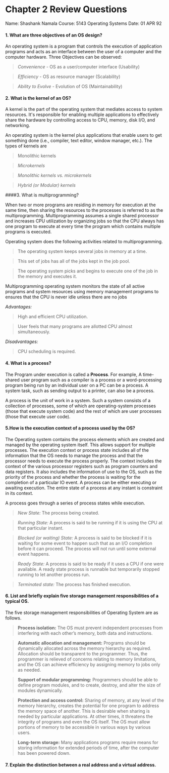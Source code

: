 # Chapter 2 Review Questions
Name: Shashank Namala
Course: 5143 Operating Systems
Date: 01 APR 92

#### 1. What are three objectives of an OS design?

 An operating system is a program that controls the execution of application programs and acts as an interface between the user of a computer and the computer hardware.
Three Objectives can be observed:
 >_Convenience_ - OS as a user/computer interface (Usability)
 
 >_Efficiency_ - OS as resource manager (Scalability)
 
 >_Ability to Evolve_ - Evolution of OS (Maintainability)

#### 2. What is the kernel of an OS?

A kernel is the part of the operating system that mediates access to system resources. It's responsible for enabling multiple applications to effectively share the hardware by controlling access to CPU, memory, disk I/O, and networking.

 An operating system is the kernel plus applications that enable users to get something 
done (i.e., compiler, text editor, window manager, etc.).
The types of kernels are 
 >Monolithic kernels
 
 >_Microkernels_
 
 >_Monolithic kernels vs. microkernels_
 
 >_Hybrid (or Modular) kernels_
 
####3. What is multiprogramming?
 
 When two or more programs are residing in memory for execution at the same time, then sharing the resources to the processes is referred to as the multiprogramming. Multiprogramming assumes a single shared processor and increases CPU utilization by organizing jobs so that the CPU always has one program to execute at every time the program which contains multiple programs is executed.

Operating system does the following activities related to multiprogramming.
 >The operating system keeps several jobs in memory at a time.
 
 >This set of jobs has all of the jobs kept in the job pool.
 
 >The operating system picks and begins to execute one of the job in the memory and executes it.
 
 Multiprogramming operating system monitors the state of all active programs and system resources using memory management programs to ensures that the CPU is never idle unless there are no jobs

*Advantages:*

>High and efficient CPU utilization.

>User feels that many programs are allotted CPU almost simultaneously.

*Disadvantages:*

>CPU scheduling is required.

#### 4. What is a process?

 The Program under execution is called a **Process**. For example, A time-shared user program such as a compiler is a process or a word-processing program being run by an individual user on a PC can be a process. A system task, such as sending output to a printer, can also be a process.
 
 A process is the unit of work in a system. Such a system consists of a collection of processes, some of which are operating-system processes (those that execute system code) and the rest of which are user processes (those that execute user code).

#### 5.How is the execution context of a process used by the OS?

 The Operating system contains the process elements which are created and managed by the operating system itself. This allows support for multiple processes. The execution context or process state includes all of the information that the OS needs to manage the process and that the processor needs to execute the process properly. The context includes the context of the various processor registers such as program counters and data registers. It also includes the information of use to the OS, such as the priority of the process and whether the process is waiting for the completion of a particular IO event. A process can be either executing or awaiting execution. The entire state of a process at any instant is constraint in its context.
 
 
 A process goes through a series of process states while execution.

 >*New State:* The process being created.
 
 >*Running State:* A process is said to be running if it is using the CPU at that particular instant.
 
 >*Blocked (or waiting) State:* A process is said to be blocked if it is waiting for some event to happen such that as an I/O      completion before it can proceed. The process will not run until some external event happens.
 
 >*Ready State:* A process is said to be ready if it uses a CPU if one were available. A ready state process is runnable but temporarily stopped running to let another process run.
 
 >*Terminated state:* The process has finished execution.

#### 6. List and briefly explain five storage management responsibilities of a typical OS.

The five storage management responsibilities of Operating System are as follows.

 >**Process isolation:** The OS must prevent independent processes from interfering with each other’s memory, both data and instructions.
 
>**Automatic allocation and management:** Programs should be dynamically allocated across the memory hierarchy as required. Allocation should be transparent to the programmer. Thus, the programmer is relieved of concerns relating to memory limitations, and the OS can achieve efficiency by assigning memory to jobs only as needed.

 >**Support of modular programming:** Programmers should be able to define program modules, and to create, destroy, and alter the size of modules dynamically. 
 
 >**Protection and access control:** Sharing of memory, at any level of the memory hierarchy, creates the potential for one program to address the memory space of another. This is desirable when sharing is needed by particular applications. At other times, it threatens the integrity of programs and even the OS itself. The OS must allow portions of memory to be accessible in various ways by various users.
 
 >**Long-term storage:** Many applications programs require means for storing information for extended periods of time, after the computer has been powered down.

#### 7. Explain the distinction between a real address and a virtual address.



